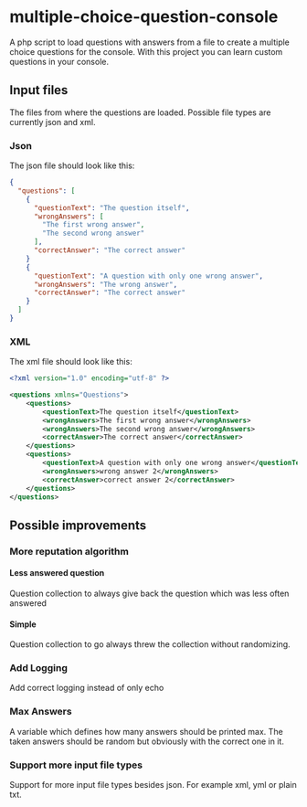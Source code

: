 # multiple-choice-question-console
A php script to load questions with answers from a file to create a multiple choice questions for the console.
With this project you can learn custom questions in your console.

## Input files
The files from where the questions are loaded.
Possible file types are currently json and xml.

### Json
The json file should look like this:
```json
{
  "questions": [
    {
      "questionText": "The question itself",
      "wrongAnswers": [
        "The first wrong answer",
        "The second wrong answer"
      ],
      "correctAnswer": "The correct answer"
    }
    {
      "questionText": "A question with only one wrong answer",
      "wrongAnswers": "The wrong answer",
      "correctAnswer": "The correct answer"
    }
  ]
}
```

### XML
The xml file should look like this:
```xml
<?xml version="1.0" encoding="utf-8" ?>

<questions xmlns="Questions">
    <questions>
        <questionText>The question itself</questionText>
        <wrongAnswers>The first wrong answer</wrongAnswers>
        <wrongAnswers>The second wrong answer</wrongAnswers>
        <correctAnswer>The correct answer</correctAnswer>
    </questions>
    <questions>
        <questionText>A question with only one wrong answer</questionText>
        <wrongAnswers>wrong answer 2</wrongAnswers>
        <correctAnswer>correct answer 2</correctAnswer>
    </questions>
</questions>
```

## Possible improvements
### More reputation algorithm
#### Less answered question
Question collection to always give back the question which was less often answered

#### Simple
Question collection to go always threw the collection without randomizing.

### Add Logging
Add correct logging instead of only echo

### Max Answers
A variable which defines how many answers should be printed max. The taken answers should be random but obviously with the correct one in it.

### Support more input file types
Support for more input file types besides json. For example xml, yml or plain txt.
